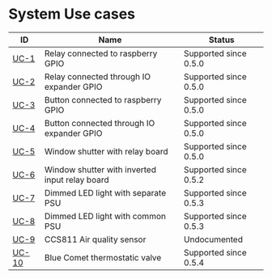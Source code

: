 # System Use cases

| ID  | Name | Status | 
| --- | --- | --- |
| [UC-1](uc-1.md) | Relay connected to raspberry GPIO | Supported since 0.5.0 |
| [UC-2](uc-2.md) | Relay connected through IO expander GPIO | Supported since 0.5.0 |
| [UC-3](uc-3.md) | Button connected to raspberry GPIO | Supported since 0.5.0 |
| [UC-4](uc-4.md) | Button connected through IO expander GPIO | Supported since 0.5.0 |
| [UC-5](uc-5.md) | Window shutter with relay board | Supported since 0.5.0 |
| [UC-6](uc-6.md) | Window shutter with inverted input relay board | Supported since 0.5.2 |
| [UC-7](uc-7.md) | Dimmed LED light with separate PSU | Supported since 0.5.3 |
| [UC-8](uc-8.md) | Dimmed LED light with common PSU | Supported since 0.5.3 |
| [UC-9](uc-9.md) | CCS811 Air quality sensor | Undocumented |
| [UC-10](uc-10.md) | Blue Comet thermostatic valve | Supported since 0.5.4 |
